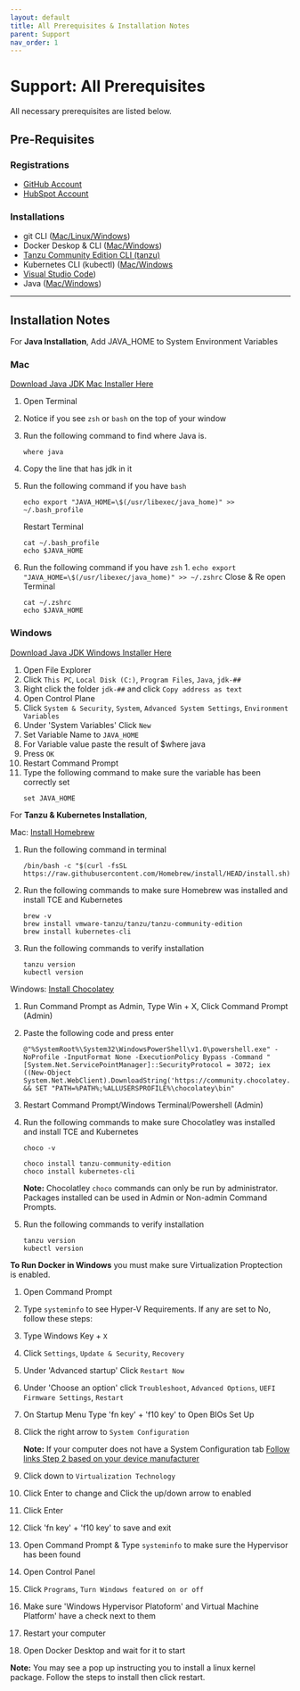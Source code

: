 ```yaml
---
layout: default
title: All Prerequisites & Installation Notes
parent: Support
nav_order: 1
---
```


# Support: All Prerequisites
All necessary prerequisites are listed below.

## Pre-Requisites
### Registrations
* [GitHub Account](www.github.com)
* [HubSpot Account](https://app.hubspot.com/signup-hubspot/crm?hubs_signup-cta=login-signup-cta&hubs_signup-url=app.hubspot.com%2Flogin&uuid=45772efa-8089-4ef9-98c8-f9b12486cf8c&step=landing_page)

### Installations
* git CLI ([Mac/Linux](https://git-scm.com/book/en/v2/Getting-Started-Installing-Git)<a href = '/CloudWebDevelopment/[2022] How to install Git on Windows 10 _ 11 (step by step guide) _ by Valentin Despa _ DevOps with Valentine _ Medium.pdf' target = '_blank'>/Windows</a>)
* Docker Deskop & CLI ([Mac](https://docs.docker.com/desktop/install/mac-install/)[/Windows](https://docs.docker.com/desktop/install/windows-install/))
* [Tanzu Community Edition CLI (tanzu)](https://tanzucommunityedition.io/docs/v0.12/cli-installation/)
* Kubernetes CLI (kubectl) ([Mac](https://kubernetes.io/docs/tasks/tools/install-kubectl-macos/#install-with-homebrew-on-macos)[/Windows](https://kubernetes.io/docs/tasks/tools/install-kubectl-windows/#install-on-windows-using-chocolatey-or-scoop)
* [Visual Studio Code](https://code.visualstudio.com/download))
* Java ([Mac](https://www.oracle.com/java/technologies/downloads/#jdk19-mac)[/Windows](https://www.oracle.com/java/technologies/downloads/#jdk19-windows))


<hr>

## Installation Notes

For **Java Installation**, Add JAVA_HOME to System Environment Variables

### Mac

<a href = "https://www.oracle.com/java/technologies/downloads/#jdk19-mac" target = "_blank">Download Java JDK Mac Installer Here</a>

1. Open Terminal
2. Notice if you see `zsh` or `bash` on the top of your window
3. Run the following command to find where Java is.
    ```
    where java
    ```
4. Copy the line that has jdk in it
3. Run the following command if you have `bash`
    ```
    echo export "JAVA_HOME=\$(/usr/libexec/java_home)" >> ~/.bash_profile
    ```
    Restart Terminal

    ```
    cat ~/.bash_profile
    echo $JAVA_HOME
    ```
3. Run the following command if you have `zsh`
    1. 
        ```
        echo export "JAVA_HOME=\$(/usr/libexec/java_home)" >> ~/.zshrc
        ```
    Close & Re open Terminal
    
    ```
    cat ~/.zshrc
    echo $JAVA_HOME
    ```

### Windows

<a href = "https://www.oracle.com/java/technologies/downloads/#jdk19-windows" target = "_blank">Download Java JDK Windows Installer Here</a>

1. Open File Explorer
2. Click `This PC`, `Local Disk (C:)`, `Program Files`, `Java`, `jdk-##`
2. Right click the folder `jdk-##` and click `Copy address as text`
3. Open Control Plane
4. Click `System & Security`, `System`, `Advanced System Settings`, `Environment Variables`
5. Under 'System Variables' Click `New`
6. Set Variable Name to `JAVA_HOME` 
7. For Variable value paste the result of $where java
8. Press `OK`
9. Restart Command Prompt
10. Type the following command to make sure the variable has been correctly set
    ```
    set JAVA_HOME
    ```

For **Tanzu & Kubernetes Installation**, 

Mac: [Install Homebrew](https://brew.sh/)
1. Run the following command in terminal
    ```
    /bin/bash -c "$(curl -fsSL https://raw.githubusercontent.com/Homebrew/install/HEAD/install.sh)"
    ```
2. Run the following commands to make sure Homebrew was installed and install TCE and Kubernetes
    ```
    brew -v
    brew install vmware-tanzu/tanzu/tanzu-community-edition
    brew install kubernetes-cli
    ```
3. Run the following commands to verify installation
    ```
    tanzu version
    kubectl version
    ```


Windows: [Install Chocolatey](https://docs.chocolatey.org/en-us/choco/setup#install-with-cmd.exe)
1. Run Command Prompt as Admin, Type Win + X, Click Command Prompt (Admin)
2. Paste the following code and press enter
    ```
    @"%SystemRoot%\System32\WindowsPowerShell\v1.0\powershell.exe" -NoProfile -InputFormat None -ExecutionPolicy Bypass -Command "[System.Net.ServicePointManager]::SecurityProtocol = 3072; iex ((New-Object System.Net.WebClient).DownloadString('https://community.chocolatey.org/install.ps1'))" && SET "PATH=%PATH%;%ALLUSERSPROFILE%\chocolatey\bin"
    ```
3. Restart Command Prompt/Windows Terminal/Powershell (Admin)
4. Run the following commands to make sure Chocolatley was installed and install TCE and Kubernetes
    ```
    choco -v
    
    choco install tanzu-community-edition
    choco install kubernetes-cli
    ```

    **Note:** Chocolatley `choco` commands can only be run by administrator. Packages installed can be used in Admin or Non-admin Command Prompts.

5. Run the following commands to verify installation
    ```
    tanzu version
    kubectl version
    ```

**To Run Docker in Windows** you must make sure Virtualization Proptection is enabled.

1. Open Command Prompt
2. Type `systeminfo` to see Hyper-V Requirements. If any are set to No, follow these steps:
1. Type Windows Key + `X`
2. Click `Settings`, `Update & Security`, `Recovery`
3. Under 'Advanced startup' Click `Restart Now`
4. Under 'Choose an option' click `Troubleshoot`, `Advanced Options`, `UEFI Firmware Settings`, `Restart`
5. On Startup Menu Type 'fn key' + 'f10 key' to Open BIOs Set Up
6. Click the right arrow to `System Configuration`

    **Note:** If your computer does not have a System Configuration tab [Follow links Step 2 based on your device manufacturer](https://support.microsoft.com/en-us/windows/enable-virtualization-on-windows-11-pcs-c5578302-6e43-4b4b-a449-8ced115f58e1)

9. Click down to `Virtualization Technology`
10. Click Enter to change and Click the up/down arrow to enabled
11. Click Enter
12. Click 'fn key' + 'f10 key' to save and exit
13. Open Command Prompt & Type `systeminfo` to make sure the Hypervisor has been found
14. Open Control Panel
15. Click `Programs`, `Turn Windows featured on or off`
16. Make sure 'Windows Hypervisor Platoform' and Virtual Machine Platform' have a check next to them
17. Restart your computer
18. Open Docker Desktop and wait for it to start

 
**Note:** You may see a pop up instructing you to install a linux kernel package. Follow the steps to install then click restart.